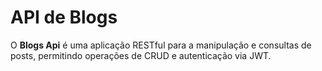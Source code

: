 # API de Blogs

O **Blogs Api** é uma aplicação RESTful para a manipulação e consultas de posts, permitindo operações de CRUD e autenticação via JWT.
